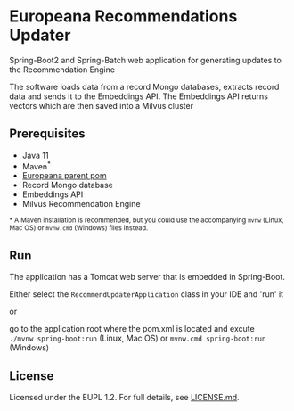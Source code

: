 # Europeana Recommendations Updater

Spring-Boot2 and Spring-Batch web application for generating updates to the Recommendation Engine

The software loads data from a record Mongo databases, extracts record data and sends it to the
Embeddings API. The Embeddings API returns vectors which are then saved into a Milvus cluster

## Prerequisites
 * Java 11
 * Maven<sup>*</sup> 
 * [Europeana parent pom](https://github.com/europeana/europeana-parent-pom)
 * Record Mongo database
 * Embeddings API
 * Milvus Recommendation Engine
 
 <sup>* A Maven installation is recommended, but you could use the accompanying `mvnw` (Linux, Mac OS) or `mvnw.cmd` (Windows) 
 files instead.
 
## Run

The application has a Tomcat web server that is embedded in Spring-Boot.

Either select the `RecommendUpdaterApplication` class in your IDE and 'run' it

or 

go to the application root where the pom.xml is located and excute  
`./mvnw spring-boot:run` (Linux, Mac OS) or `mvnw.cmd spring-boot:run` (Windows)

## License

Licensed under the EUPL 1.2. For full details, see [LICENSE.md](LICENSE.md).
